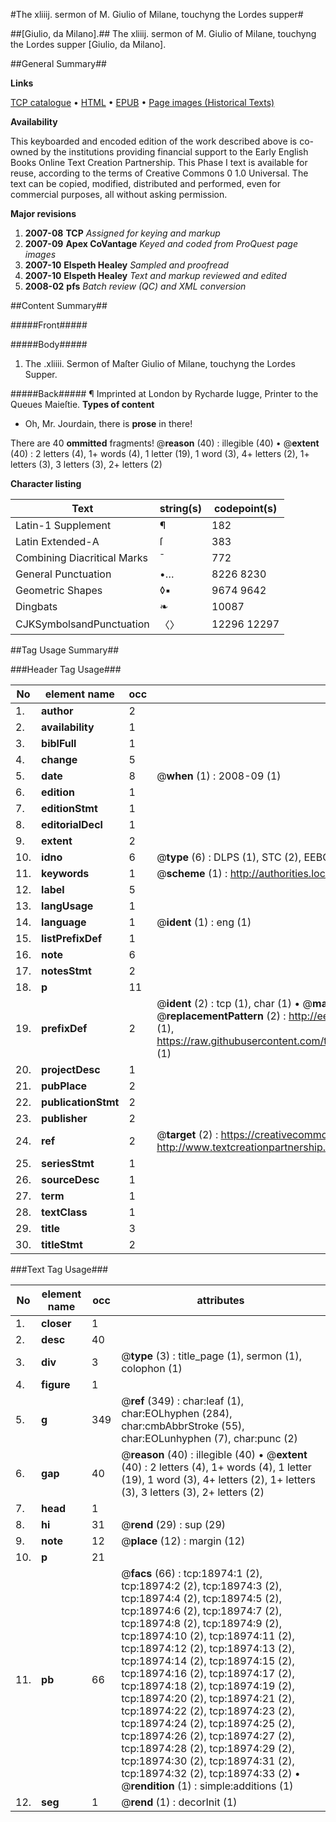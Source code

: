 #The xliiij. sermon of M. Giulio of Milane, touchyng the Lordes supper#

##[Giulio, da Milano].##
The xliiij. sermon of M. Giulio of Milane, touchyng the Lordes supper
[Giulio, da Milano].

##General Summary##

**Links**

[TCP catalogue](http://www.ota.ox.ac.uk/tcp/)  • 
[HTML](http://tei.it.ox.ac.uk/tcp/Texts-HTML/free/A01/A01765.html)  • 
[EPUB](http://tei.it.ox.ac.uk/tcp/Texts-EPUB/free/A01/A01765.epub) • 
[Page images (Historical Texts)](https://data.historicaltexts.jisc.ac.uk/view?pubId=eebo-99853584e&pageId=eebo-99853584e-18974-1)

**Availability**

This keyboarded and encoded edition of the
	       work described above is co-owned by the institutions
	       providing financial support to the Early English Books
	       Online Text Creation Partnership. This Phase I text is
	       available for reuse, according to the terms of Creative
	       Commons 0 1.0 Universal. The text can be copied,
	       modified, distributed and performed, even for
	       commercial purposes, all without asking permission.

**Major revisions**

1. __2007-08__ __TCP__ *Assigned for keying and markup*
1. __2007-09__ __Apex CoVantage__ *Keyed and coded from ProQuest page images*
1. __2007-10__ __Elspeth Healey__ *Sampled and proofread*
1. __2007-10__ __Elspeth Healey__ *Text and markup reviewed and edited*
1. __2008-02__ __pfs__ *Batch review (QC) and XML conversion*

##Content Summary##

#####Front#####

#####Body#####

1. The .xliiii. Sermon of Maſter Giulio of Milane, touchyng the Lordes Supper.

#####Back#####
¶ Imprinted at London by Rycharde Iugge, Printer to the Queues Maieſtie.
**Types of content**

  * Oh, Mr. Jourdain, there is **prose** in there!

There are 40 **ommitted** fragments! 
 @__reason__ (40) : illegible (40)  •  @__extent__ (40) : 2 letters (4), 1+ words (4), 1 letter (19), 1 word (3), 4+ letters (2), 1+ letters (3), 3 letters (3), 2+ letters (2)

**Character listing**


|Text|string(s)|codepoint(s)|
|---|---|---|
|Latin-1 Supplement|¶|182|
|Latin Extended-A|ſ|383|
|Combining             Diacritical Marks|̄|772|
|General Punctuation|•…|8226 8230|
|Geometric Shapes|◊▪|9674 9642|
|Dingbats|❧|10087|
|CJKSymbolsandPunctuation|〈〉|12296 12297|

##Tag Usage Summary##

###Header Tag Usage###

|No|element name|occ|attributes|
|---|---|---|---|
|1.|__author__|2||
|2.|__availability__|1||
|3.|__biblFull__|1||
|4.|__change__|5||
|5.|__date__|8| @__when__ (1) : 2008-09 (1)|
|6.|__edition__|1||
|7.|__editionStmt__|1||
|8.|__editorialDecl__|1||
|9.|__extent__|2||
|10.|__idno__|6| @__type__ (6) : DLPS (1), STC (2), EEBO-CITATION (1), PROQUEST (1), VID (1)|
|11.|__keywords__|1| @__scheme__ (1) : http://authorities.loc.gov/ (1)|
|12.|__label__|5||
|13.|__langUsage__|1||
|14.|__language__|1| @__ident__ (1) : eng (1)|
|15.|__listPrefixDef__|1||
|16.|__note__|6||
|17.|__notesStmt__|2||
|18.|__p__|11||
|19.|__prefixDef__|2| @__ident__ (2) : tcp (1), char (1)  •  @__matchPattern__ (2) : ([0-9\-]+):([0-9IVX]+) (1), (.+) (1)  •  @__replacementPattern__ (2) : http://eebo.chadwyck.com/downloadtiff?vid=$1&page=$2 (1), https://raw.githubusercontent.com/textcreationpartnership/Texts/master/tcpchars.xml#$1 (1)|
|20.|__projectDesc__|1||
|21.|__pubPlace__|2||
|22.|__publicationStmt__|2||
|23.|__publisher__|2||
|24.|__ref__|2| @__target__ (2) : https://creativecommons.org/publicdomain/zero/1.0/ (1), http://www.textcreationpartnership.org/docs/. (1)|
|25.|__seriesStmt__|1||
|26.|__sourceDesc__|1||
|27.|__term__|1||
|28.|__textClass__|1||
|29.|__title__|3||
|30.|__titleStmt__|2||


###Text Tag Usage###

|No|element name|occ|attributes|
|---|---|---|---|
|1.|__closer__|1||
|2.|__desc__|40||
|3.|__div__|3| @__type__ (3) : title_page (1), sermon (1), colophon (1)|
|4.|__figure__|1||
|5.|__g__|349| @__ref__ (349) : char:leaf (1), char:EOLhyphen (284), char:cmbAbbrStroke (55), char:EOLunhyphen (7), char:punc (2)|
|6.|__gap__|40| @__reason__ (40) : illegible (40)  •  @__extent__ (40) : 2 letters (4), 1+ words (4), 1 letter (19), 1 word (3), 4+ letters (2), 1+ letters (3), 3 letters (3), 2+ letters (2)|
|7.|__head__|1||
|8.|__hi__|31| @__rend__ (29) : sup (29)|
|9.|__note__|12| @__place__ (12) : margin (12)|
|10.|__p__|21||
|11.|__pb__|66| @__facs__ (66) : tcp:18974:1 (2), tcp:18974:2 (2), tcp:18974:3 (2), tcp:18974:4 (2), tcp:18974:5 (2), tcp:18974:6 (2), tcp:18974:7 (2), tcp:18974:8 (2), tcp:18974:9 (2), tcp:18974:10 (2), tcp:18974:11 (2), tcp:18974:12 (2), tcp:18974:13 (2), tcp:18974:14 (2), tcp:18974:15 (2), tcp:18974:16 (2), tcp:18974:17 (2), tcp:18974:18 (2), tcp:18974:19 (2), tcp:18974:20 (2), tcp:18974:21 (2), tcp:18974:22 (2), tcp:18974:23 (2), tcp:18974:24 (2), tcp:18974:25 (2), tcp:18974:26 (2), tcp:18974:27 (2), tcp:18974:28 (2), tcp:18974:29 (2), tcp:18974:30 (2), tcp:18974:31 (2), tcp:18974:32 (2), tcp:18974:33 (2)  •  @__rendition__ (1) : simple:additions (1)|
|12.|__seg__|1| @__rend__ (1) : decorInit (1)|

